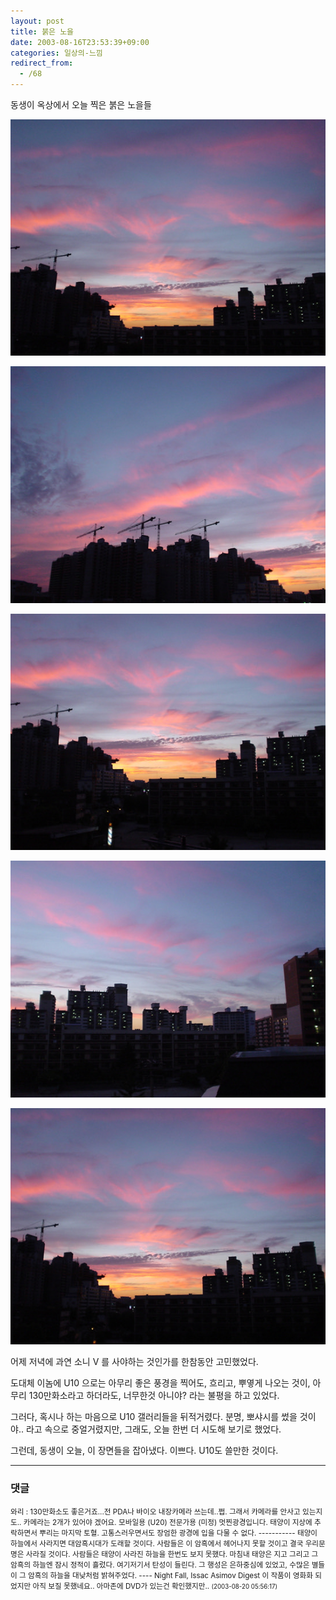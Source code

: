 ```yaml
---
layout: post
title: 붉은 노을
date: 2003-08-16T23:53:39+09:00
categories: 일상의-느낌
redirect_from:
  - /68
---
```


동생이 옥상에서 오늘 찍은 붉은 노을들

![ ](/assets/media/logs_archives_DSC01433.jpg)

![ ](/assets/media/logs_archives_DSC01434.jpg)

![ ](/assets/media/logs_archives_DSC01435.jpg)

![ ](/assets/media/logs_archives_DSC01436.jpg)

![ ](/assets/media/logs_archives_DSC01437.jpg)

어제 저녁에 과연 소니 V 를 사야하는 것인가를 한참동안 고민했었다.

도대체 이놈에 U10 으로는 아무리 좋은 풍경을 찍어도, 흐리고, 뿌옇게 나오는 것이, 아무리 130만화소라고 하더라도, 너무한것 아니야? 라는 불평을 하고 있었다.

그러다, 혹시나 하는 마음으로 U10 갤러리들을 뒤적거렸다. 분명, 뽀샤시를 썼을 것이야.. 라고 속으로 중얼거렸지만, 그래도, 오늘 한번 더 시도해 보기로 했었다.

그런데, 동생이 오늘, 이 장면들을 잡아냈다. 이쁘다. U10도 쓸만한 것이다.

* * *

### 댓글



<!--- cmt:143 --->
<!--- mail: --->
<!--- parent:0 --->

<small class=comment>와리 : 130만화소도 좋은거죠...전 PDA나 바이오 내장카메라 쓰는데..쩝. 그래서 카메라를 안사고 있는지도.. 카메라는 2개가 있어야 겠어요. 모바일용 (U20) 전문가용 (미정)  멋찐광경입니다. 태양이 지상에 추락하면서 뿌리는 마지막 토혈. 고통스러우면서도 장엄한 광경에 입을 다물 수 없다.  ----------- 태양이 하늘에서 사라지면 대암흑시대가 도래할 것이다. 사람들은 이 암흑에서 헤어나지 못할 것이고 결국 우리문명은 사라질 것이다.  사람들은 태양이 사라진 하늘을 한번도 보지 못했다. 마침내 태양은 지고 그리고 그 암흑의 하늘엔 잠시 정적이 흘렀다.  여기저기서 탄성이 들린다. 그 행성은 은하중심에 있었고, 수많은 별들이 그 암흑의 하늘을 대낮처럼 밝혀주었다.  ---- Night Fall, Issac Asimov Digest  이 작품이 영화화 되었지만 아직 보질 못했네요.. 아마존에 DVD가 있는건 확인했지만.. <small>(2003-08-20 05:56:17)</small></small>

